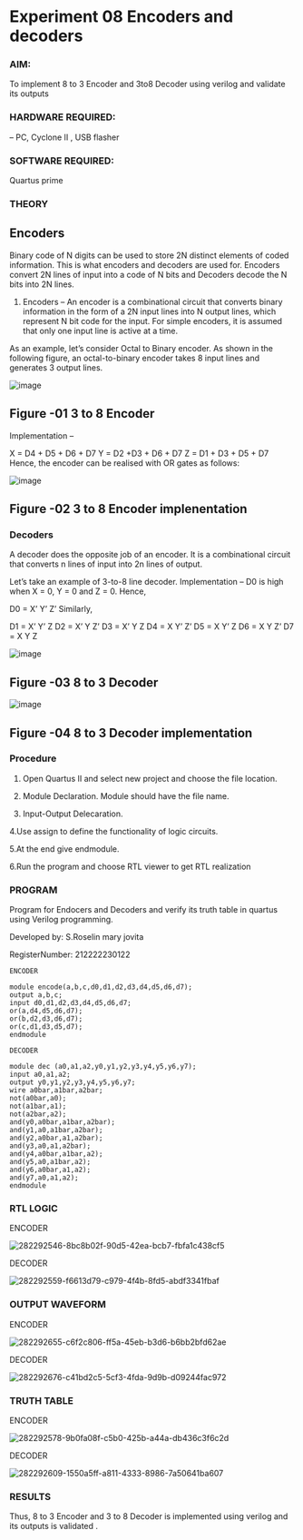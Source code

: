 # Experiment 08  Encoders and decoders 
### AIM: 
To implement 8 to 3 Encoder and  3to8 Decoder using verilog and validate its outputs
### HARDWARE REQUIRED: 
– PC, Cyclone II , USB flasher
### SOFTWARE REQUIRED: 
Quartus prime

### THEORY 

## Encoders
Binary code of N digits can be used to store 2N distinct elements of coded information. This is what encoders and decoders are used for. Encoders convert 2N lines of input into a code of N bits and Decoders decode the N bits into 2N lines.

1. Encoders –
An encoder is a combinational circuit that converts binary information in the form of a 2N input lines into N output lines, which represent N bit code for the input. For simple encoders, it is assumed that only one input line is active at a time.

As an example, let’s consider Octal to Binary encoder. As shown in the following figure, an octal-to-binary encoder takes 8 input lines and generates 3 output lines.

![image](https://user-images.githubusercontent.com/36288975/171543588-bc0746df-a173-4b35-989e-5fb7d385fe8a.png)
## Figure -01 3 to 8 Encoder 


Implementation –

X = D4 + D5 + D6 + D7
Y = D2 +D3 + D6 + D7
Z = D1 + D3 + D5 + D7 
Hence, the encoder can be realised with OR gates as follows:


![image](https://user-images.githubusercontent.com/36288975/171543740-68403b82-aa93-4c98-9343-f32b14885a2e.png)
## Figure -02 3 to 8 Encoder implenentation 

 ### Decoders 
A decoder does the opposite job of an encoder. It is a combinational circuit that converts n lines of input into 2n lines of output.

Let’s take an example of 3-to-8 line decoder.
Implementation –
D0 is high when X = 0, Y = 0 and Z = 0. Hence,

D0 = X’ Y’ Z’ 
Similarly,

D1 = X’ Y’ Z
D2 = X’ Y Z’
D3 = X’ Y Z
D4 = X Y’ Z’
D5 = X Y’ Z
D6 = X Y Z’
D7 = X Y Z 


![image](https://user-images.githubusercontent.com/36288975/171543978-ee2d0671-2846-40a1-8705-507fd6287a49.png)
## Figure -03 8 to 3 Decoder 



![image](https://user-images.githubusercontent.com/36288975/171543866-5a6eace6-8683-49d7-9c4f-a7cb30ec3035.png)
## Figure -04 8 to 3 Decoder implementation 

### Procedure
 1. Open Quartus II and select new project and choose the file location.
  
 2. Module Declaration. Module should have the file name.

   
 3. Input-Output Delecaration.

   4.Use assign to define the functionality of logic circuits.

   5.At the end give endmodule.

   6.Run the program and choose RTL viewer to get RTL realization



### PROGRAM

Program for Endocers and Decoders  and verify its truth table in quartus using Verilog programming.

Developed by: S.Roselin mary jovita

RegisterNumber:  212222230122

```
ENCODER

module encode(a,b,c,d0,d1,d2,d3,d4,d5,d6,d7);
output a,b,c;
input d0,d1,d2,d3,d4,d5,d6,d7;
or(a,d4,d5,d6,d7);
or(b,d2,d3,d6,d7);
or(c,d1,d3,d5,d7);
endmodule
```
```
DECODER

module dec (a0,a1,a2,y0,y1,y2,y3,y4,y5,y6,y7);
input a0,a1,a2;
output y0,y1,y2,y3,y4,y5,y6,y7;
wire a0bar,a1bar,a2bar;
not(a0bar,a0);
not(a1bar,a1);
not(a2bar,a2);
and(y0,a0bar,a1bar,a2bar);
and(y1,a0,a1bar,a2bar);
and(y2,a0bar,a1,a2bar);
and(y3,a0,a1,a2bar);
and(y4,a0bar,a1bar,a2);
and(y5,a0,a1bar,a2);
and(y6,a0bar,a1,a2);
and(y7,a0,a1,a2);
endmodule
```

### RTL LOGIC 

ENCODER

![282292546-8bc8b02f-90d5-42ea-bcb7-fbfa1c438cf5](https://github.com/Roselinjovita/Experiment-08-Encoders-and-decoders-/assets/119104296/bb728229-6fd4-4fa3-aa31-36cf24ff9035)

DECODER

![282292559-f6613d79-c979-4f4b-8fd5-abdf3341fbaf](https://github.com/Roselinjovita/Experiment-08-Encoders-and-decoders-/assets/119104296/c689e12b-33d6-407a-aeb7-7c702e499689)


### OUTPUT WAVEFORM  

ENCODER

![282292655-c6f2c806-ff5a-45eb-b3d6-b6bb2bfd62ae](https://github.com/Roselinjovita/Experiment-08-Encoders-and-decoders-/assets/119104296/c2345429-43c4-4bbc-ae37-95c573188046)


DECODER

![282292676-c41bd2c5-5cf3-4fda-9d9b-d09244fac972](https://github.com/Roselinjovita/Experiment-08-Encoders-and-decoders-/assets/119104296/a748fbe5-548f-4e4c-b644-78d6733989bb)


### TRUTH TABLE 

ENCODER

![282292578-9b0fa08f-c5b0-425b-a44a-db436c3f6c2d](https://github.com/Roselinjovita/Experiment-08-Encoders-and-decoders-/assets/119104296/d7b1905f-2c8c-42cc-bb76-192610242479)


DECODER

![282292609-1550a5ff-a811-4333-8986-7a50641ba607](https://github.com/Roselinjovita/Experiment-08-Encoders-and-decoders-/assets/119104296/d32ec718-fa7a-4e4e-b831-119e07793388)




### RESULTS 

Thus, 8 to 3 Encoder and 3 to 8 Decoder is implemented using verilog and its outputs is validated .
